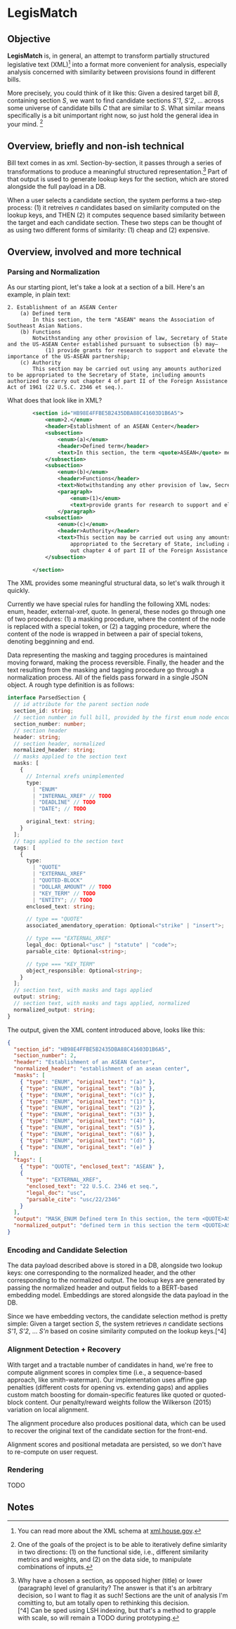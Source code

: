 # LegisMatch

## Objective

**LegisMatch** is, in general, an attempt to transform partially structured legislative text (XML)[^1] into a format more convenient for analysis, especially analysis concerned with similarity between provisions found in different bills.

More precisely, you could think of it like this: Given a desired target bill _B_, containing section _S_, we want to find candidate sections _S'1_, _S'2_, ... across some universe of candidate bills _C_ that are similar to _S_. What similar means specifically is a bit unimportant right now, so just hold the general idea in your mind. [^2]

## Overview, briefly and non-ish technical

Bill text comes in as xml. Section-by-section, it passes through a series of transformations to produce a meaningful structured representation.[^3] Part of that output is used to generate lookup keys for the section, which are stored alongside the full payload in a DB.

When a user selects a candidate section, the system performs a two-step process: (1) it retreives _n_ candidates based on similarity computed on the lookup keys, and THEN (2) it computes sequence based similarity between the target and each candidate section. These two steps can be thought of as using two different forms of similarity: (1) cheap and (2) expensive.

## Overview, involved and more technical

### Parsing and Normalization

As our starting piont, let's take a look at a section of a bill. Here's an example, in plain text:

```text
2. Establishment of an ASEAN Center
    (a) Defined term
        In this section, the term "ASEAN" means the Association of Southeast Asian Nations.
    (b) Functions
        Notwithstanding any other provision of law, Secretary of State and the US-ASEAN Center established pursuant to subsection (b) may—
            (1) provide grants for research to support and elevate the importance of the US-ASEAN partnership;
    (c) Authority
        This section may be carried out using any amounts authorized to be appropriated to the Secretary of State, including amounts authorized to carry out chapter 4 of part II of the Foreign Assistance Act of 1961 (22 U.S.C. 2346 et seq.).
```

What does that look like in XML?

```xml
        <section id="HB98E4FFBE5B2435DBA88C41603D1B6A5">
            <enum>2.</enum>
            <header>Establishment of an ASEAN Center</header>
            <subsection>
                <enum>(a)</enum>
                <header>Defined term</header>
                <text>In this section, the term <quote>ASEAN</quote> means the Association of Southeast Asian Nations.</text>
            </subsection>
            <subsection>
                <enum>(b)</enum>
                <header>Functions</header>
                <text>Notwithstanding any other provision of law, Secretary of State and the US-ASEAN Center established pursuant to subsection (b) may—</text>
                <paragraph>
                    <enum>(1)</enum>
                    <text>provide grants for research to support and elevate the importance of the US-ASEAN partnership;</text>
                </paragraph>
            <subsection>
                <enum>(c)</enum>
                <header>Authority</header>
                <text>This section may be carried out using any amounts authorized to be
                    appropriated to the Secretary of State, including amounts authorized to carry
                    out chapter 4 of part II of the Foreign Assistance Act of 1961 (<external-xref legal-doc="usc" parsable-cite="usc/22/2346">22 U.S.C. 2346 et seq.<external-xref>).</text>
            </subsection>

        </section>
```

The XML provides some meaningful structural data, so let's walk through it quickly.

Currently we have special rules for handling the following XML nodes: enum, header, external-xref, quote. In general, these nodes go through one of two procedures: (1) a masking procedure, where the content of the node is replaced with a special token, or (2) a tagging procedure, where the content of the node is wrapped in between a pair of special tokens, denoting begginning and end.

Data representing the masking and tagging procedures is maintained moving forward, making the process reversible. Finally, the header and the text resulting from the masking and tagging procedure go through a normalization process. All of the fields pass forward in a single JSON object. A rough type definition is as follows:

```ts
interface ParsedSection {
  // id attribute for the parent section node
  section_id: string;
  // section number in full bill, provided by the first enum node encountered
  section_number: number;
  // section header
  header: string;
  // section header, normalized
  normalized_header: string;
  // masks applied to the section text
  masks: [
    {
      // Internal xrefs unimplemented
      type:
        | "ENUM"
        | "INTERNAL_XREF" // TODO
        | "DEADLINE" // TODO
        | "DATE"; // TODO

      original_text: string;
    }
  ];
  // tags applied to the section text
  tags: [
    {
      type:
        | "QUOTE"
        | "EXTERNAL_XREF"
        | "QUOTED-BLOCK"
        | "DOLLAR_AMOUNT" // TODO
        | "KEY_TERM" // TODO
        | "ENTITY"; // TODO
      enclosed_text: string;

      // type == "QUOTE"
      associated_amendatory_operation: Optional<"strike" | "insert">;

      // type === "EXTERNAL_XREF"
      legal_doc: Optional<"usc" | "statute" | "code">;
      parsable_cite: Optional<string>;

      // type === "KEY_TERM"
      object_responsible: Optional<string>;
    }
  ];
  // section text, with masks and tags applied
  output: string;
  // section text, with masks and tags applied, normalized
  normalized_output: string;
}
```

The output, given the XML content introduced above, looks like this:

```json
{
  "section_id": "HB98E4FFBE5B2435DBA88C41603D1B6A5",
  "section_number": 2,
  "header": "Establishment of an ASEAN Center",
  "normalized_header": "establishment of an asean center",
  "masks": [
    { "type": "ENUM", "original_text": "(a)" },
    { "type": "ENUM", "original_text": "(b)" },
    { "type": "ENUM", "original_text": "(c)" },
    { "type": "ENUM", "original_text": "(1)" },
    { "type": "ENUM", "original_text": "(2)" },
    { "type": "ENUM", "original_text": "(3)" },
    { "type": "ENUM", "original_text": "(4)" },
    { "type": "ENUM", "original_text": "(5)" },
    { "type": "ENUM", "original_text": "(6)" },
    { "type": "ENUM", "original_text": "(d)" },
    { "type": "ENUM", "original_text": "(e)" }
  ],
  "tags": [
    { "type": "QUOTE", "enclosed_text": "ASEAN" },
    {
      "type": "EXTERNAL_XREF",
      "enclosed_text": "22 U.S.C. 2346 et seq.",
      "legal_doc": "usc",
      "parsable_cite": "usc/22/2346"
    }
  ],
  "output": "MASK_ENUM Defined term In this section, the term <QUOTE>ASEAN</QUOTE> means the Association of Southeast Asian Nations. MASK_ENUM Functions Notwithstanding any other provision of law, Secretary of State and the US-ASEAN Center established pursuant to subsection (b) may— MASK_ENUM provide grants for research to support and elevate the importance of the US-ASEAN partnership; Authority This section may be carried out using any amounts authorized to be appropriated to the Secretary of State, including amounts authorized to carry out chapter 4 of part II of the Foreign Assistance Act of 1961 (<EXTERNAL_XREF>22 U.S.C. 2346 et seq.</EXTERNAL_XREF>).",
  "normalized_output": "defined term in this section the term <QUOTE>ASEAN</QUOTE> means the association of southeast asian nations. functions notwithstanding any other provision of law secretary of state and the us-asean center established pursuant to subsection b may— provide grants for research to support and elevate the importance of the us-asean partnership authority this section may be carried out using any amounts authorized to be appropriated to the secretary of state including amounts authorized to carry out chapter 4 of part ii of the foreign assistance act of 1961 <EXTERNAL_XREF>22 U.S.C. 2346 et seq.</EXTERNAL_XREF>."
}
```

### Encoding and Candidate Selection

The data payload described above is stored in a DB, alongside two lookup keys: one corresponding to the normalized header, and the other corresponding to the normalized output. The lookup keys are generated by passing the normalized header and output fields to a BERT-based embedding model. Embeddings are stored alongside the data payload in the DB.

Since we have embedding vectors, the candidate selection method is pretty simple: Given a target section _S_, the system retrieves _n_ candidate sections _S'1_, _S'2_, ... _S'n_ based on cosine similarity computed on the lookup keys.[^4]

### Alignment Detection + Recovery

With target and a tractable number of candidates in hand, we're free to compute alignment scores in complex time (i.e., a sequence-based approach, like smith-waterman). Our implementation uses affine gap penalties (different costs for opening vs. extending gaps) and applies custom match boosting for domain-specific features like quoted or quoted-block content. Our penalty/reward weights follow the Wilkerson (2015) variation on local alignment.

The alignment procedure also produces positional data, which can be used to recover the original text of the candidate section for the front-end.

Alignment scores and positional metadata are persisted, so we don't have to re-compute on user request.

### Rendering

TODO

## Notes

[^1]: You can read more about the XML schema at [xml.house.gov](https://xml.house.gov/).
[^2]: One of the goals of the project is to be able to iteratively define simlarity in two directions: (1) on the functional side, i.e., different similarity metrics and weights, and (2) on the data side, to manipulate combinations of inputs.
[^3]:
    Why have a chosen a section, as opposed higher (title) or lower (paragraph) level of granularity? The answer is that it's an arbitrary decision, so I want to flag it as such! Sections are the unit of analysis I'm comitting to, but am totally open to rethinking this decision.  
    [^4] Can be sped using LSH indexing, but that's a method to grapple with scale, so will remain a TODO during prototyping.
